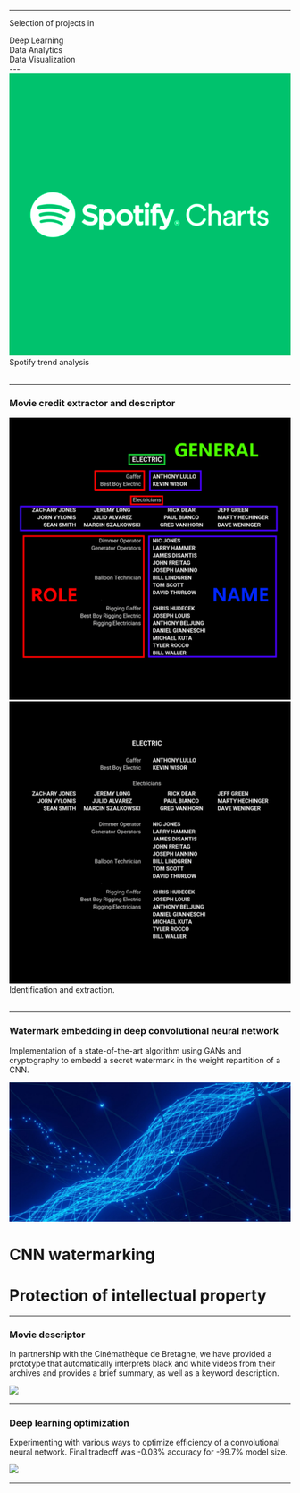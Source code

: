 
---
<div class="container">
  <p class="titletext" >Selection of projects in </p>
  <div class="animation">
    <div class="first"><div>Deep Learning</div></div>
    <div class="second"><div>Data Analytics</div></div>
    <div class="third"><div>Data Visualization</div></div>
  </div>
</div>
---

<br>
<div class="example">
    <img src="images/spotify.png?raw=true" alt="spotify" class="spotify"/>
    <div class="content"> Spotify trend analysis
    </div>
</div>
<br>

---

### Movie credit extractor and descriptor


<div class="containerBNF">
  <div class="gallery">
    <img src="images/generik.png?raw=true" alt="generique">
    <img src="images/generik2.png?raw=true" alt="generique2">
  </div>
  <div>Identification and extraction.</div>
</div>
<br>

---
### Watermark embedding in deep convolutional neural network

Implementation of a state-of-the-art algorithm using GANs and cryptography to embedd a secret watermark in the weight repartition of a CNN.

<div class="wrapper">
  <div class="image-wrapper">
  <img src="images/neuralnetwork.jpg?raw=true" class="wmimg"/></div>
  <div class="header-wrapper">
    <h1 class="wmh1">CNN watermarking</h1>
    <h1 class="wmh1">Protection of intellectual property</h1>
  </div>
</div>

---

### Movie descriptor

In partnership with the Cinémathèque de Bretagne, we have provided a prototype that automatically interprets black and white videos from their archives and provides a brief summary, as well as a keyword description.

<img src="images/dummy_thumbnail.jpg?raw=true"/>

---

### Deep learning optimization

Experimenting with various ways to optimize efficiency of a convolutional neural network. Final tradeoff was -0.03% accuracy for -99.7% model size.


<img src="images/dummy_thumbnail.jpg?raw=true"/>

---


